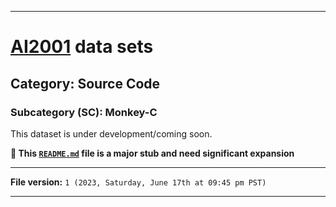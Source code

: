 
***

# [AI2001](https://github.com/seanpm2001/AI2001/) data sets

## Category: Source Code

### Subcategory (SC): Monkey-C

This dataset is under development/coming soon.

**🌱️ This [`README.md`](/README.md) file is a major stub and need significant expansion**

***

**File version:** `1 (2023, Saturday, June 17th at 09:45 pm PST)`

***
